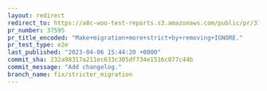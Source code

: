 ```yaml
---
layout: redirect
redirect_to: https://a8c-woo-test-reports.s3.amazonaws.com/public/pr/37595/e2e/index.html
pr_number: 37595
pr_title_encoded: "Make+migration+more+strict+by+removing+IGNORE."
pr_test_type: e2e
last_published: "2023-04-06 15:44:20 +0000"
commit_sha: 232a98317a211ec633c305df734e1516c077c44b
commit_message: "Add changelog."
branch_name: fix/stricter_migration
---
```

